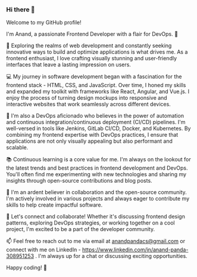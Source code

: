 ### Hi there 👋

Welcome to my GitHub profile!

 I'm Anand, a passionate Frontend Developer with a flair for DevOps. 🚀

🔭 Exploring the realms of web development and constantly seeking innovative ways to build and optimize applications is what drives me. As a frontend enthusiast, I love crafting visually stunning and user-friendly interfaces that leave a lasting impression on users.

💻 My journey in software development began with a fascination for the frontend stack - HTML, CSS, and JavaScript. Over time, I honed my skills and expanded my toolkit with frameworks like React, Angular, and Vue.js. I enjoy the process of turning design mockups into responsive and interactive websites that work seamlessly across different devices.

🔧 I'm also a DevOps aficionado who believes in the power of automation and continuous integration/continuous deployment (CI/CD) pipelines. I'm well-versed in tools like Jenkins, GitLab CI/CD, Docker, and Kubernetes. By combining my frontend expertise with DevOps practices, I ensure that applications are not only visually appealing but also performant and scalable.

📚 Continuous learning is a core value for me. I'm always on the lookout for the latest trends and best practices in frontend development and DevOps. You'll often find me experimenting with new technologies and sharing my insights through open-source contributions and blog posts.

🌟 I'm an ardent believer in collaboration and the open-source community. I'm actively involved in various projects and always eager to contribute my skills to help create impactful software.

🎯 Let's connect and collaborate! Whether it's discussing frontend design patterns, exploring DevOps strategies, or working together on a cool project, I'm excited to be a part of the developer community.

📫 Feel free to reach out to me via email at anandpandacs@gmail.com or connect with me on LinkedIn - https://www.linkedin.com/in/anand-panda-308951253 . I'm always up for a chat or discussing exciting opportunities.

Happy coding! 🚀

<!--
**andycodes3/andycodes3** is a ✨ _special_ ✨ repository because its `README.md` (this file) appears on your GitHub profile.

Here are some ideas to get you started:

- 🔭 I’m currently working on ...
- 🌱 I’m currently learning ...
- 👯 I’m looking to collaborate on ...
- 


-->
